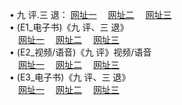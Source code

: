  &#8226; 九 评.三 退：
<a href="http://66.joe.dj/t/" target="_blank">网址一</a>
　<a href="http://css22.gq/v/" target="_blank">网址二</a>
　<a href="http://77.dhm.ro/tt/" target="_blank">网址三</a>
　<br />
&#8226; (E1_电子书)《九 评、三 退》<br />
　<a href="http://66.joe.dj/t/" target="_blank">网址一</a>
　<a href="http://css22.gq/t/" target="_blank">网址二</a>
　<a href="http://77.dhm.ro/t/" target="_blank">网址三</a><br />
 &#8226;  (E2_视频/语音)《九 评》视频/语音<br />
　<a href="http://66.joe.dj/v/" target="_blank">网址一</a>
　<a href="http://css22.gq/v/" target="_blank">网址二</a>
　<a href="http://77.dhm.ro/v/" target="_blank">网址三</a><br />
 &#8226;  (E3_电子书)《九 评、三 退》<br />
　<a href="http://66.joe.dj/tt/" target="_blank">网址一</a>
　<a href="http://css22.gq/tt/" target="_blank">网址二</a>
　<a href="http://77.dhm.ro/tt/" target="_blank">网址三</a>
